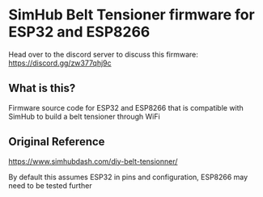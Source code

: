 # SimHub Belt Tensioner firmware for ESP32 and ESP8266

Head over to the discord server to discuss this firmware: https://discord.gg/zw377qhj9c 

## What is this?
Firmware source code for ESP32 and ESP8266 that is compatible with SimHub to build a belt tensioner through WiFi

## Original Reference
https://www.simhubdash.com/diy-belt-tensionner/

By default this assumes ESP32 in pins and configuration, ESP8266 may need to be tested further